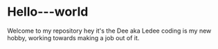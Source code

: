 # Hello---world
Welcome to my repository
hey it's the Dee aka Ledee
coding is my new hobby, working towards making a job out of it.
